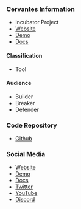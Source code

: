 ### Cervantes Information
* <span class="fa-stack fa-2x">
        <i class="fas fa-circle fa-stack-2x" style="color: rgb(83, 170, 229); --darkreader-inline-color:#5aaee6;" data-darkreader-inline-color=""></i>
        <i class="fas fa-egg fa-stack-1x fa-inverse"></i>
        </span> Incubator Project
* [Website](https://www.cervantessec.org/)
* [Demo](http://demo.cervantessec.org/)
* [Docs](https://docs.cervantessec.org/)


#### Classification
* <i class="fas fa-tools" style="color:#233e81;"></i> Tool


#### Audience
* <i class="fas fa-toolbox" style="color:#233e81;"></i> Builder
* <i class="fas fa-hammer" style="color:#233e81;"></i> Breaker
* <i class="fas fa-shield-alt" style="color:#233e81;"></i> Defender


### Code Repository
* [Github](https://github.com/CervantesSec)

### Social Media
* [Website](https://www.cervantessec.org/)
* [Demo](http://demo.cervantessec.org/)
* [Docs](https://docs.cervantessec.org/)
* [Twitter](https://twitter.com/Cervantes_Sec)
* [YouTube](https://www.youtube.com/@cervantessec8047)
* [Discord](https://discord.gg/BvzNjT3Qzc)
